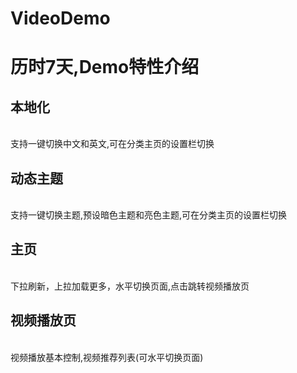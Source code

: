 # VideoDemo
历时7天,Demo特性介绍
=
本地化
-
<br>支持一键切换中文和英文,可在分类主页的设置栏切换</br>

动态主题
-
<br>支持一键切换主题,预设暗色主题和亮色主题,可在分类主页的设置栏切换</br>

主页
-
<br>下拉刷新，上拉加载更多，水平切换页面,点击跳转视频播放页</br>

视频播放页
-
<br>视频播放基本控制,视频推荐列表(可水平切换页面)</br>


